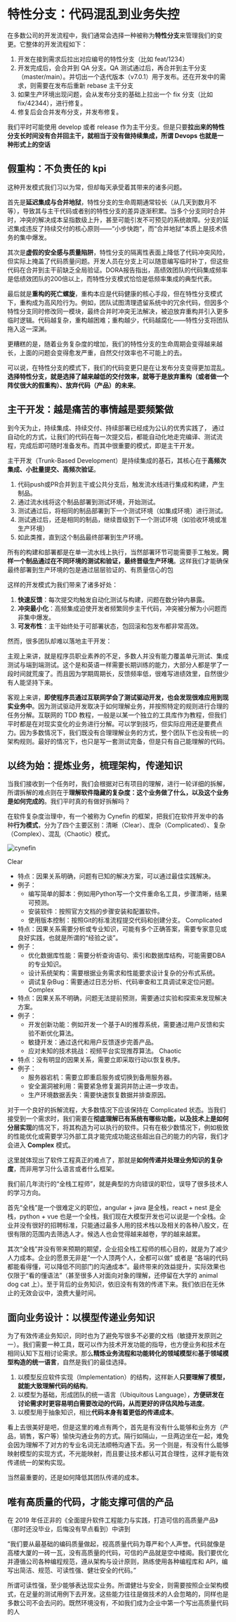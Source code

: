 # 特性分支：代码混乱到业务失控

在多数公司的开发流程中，我们通常会选择一种被称为**特性分支**来管理我们的变更。它整体的开发流程如下：
1. 开发在接到需求后拉出对应编号的特性分支（比如 feat/1234）
2. 开发完成后，会合并到 QA 分支。QA 测试通过后，再合并到主干分支（master/main）。并切出一个迭代版本（v7.0.1）用于发布。还在开发中的需求，则需要在发布后重新 rebase 主干分支
3. 如果生产环境出现问题，会从发布分支的基础上拉出一个 fix 分支（比如 fix/42344），进行修复。
4. 修复后会合并发布分支，并发布修复。

我们平时可能使用 develop 或者 release 作为主干分支。但是只要**拉出来的特性分支长时间没有合并回主干，就相当于没有做持续集成，所谓 Devops 也就是一种形式上的空话**

## 假重构：不负责任的 kpi

这种开发模式我们习以为常，但却每天承受着其带来的诸多问题。

首先是**延迟集成与合并地狱**，特性分支的生命周期通常较长（从几天到数月不等），导致其与主干代码或者别的特性分支的差异逐渐积累。当多个分支同时合并时，冲突的解决成本呈指数级上升，甚至可能引发不可预见的系统故障。分支的延迟集成违反了持续交付的核心原则——“小步快跑”，而“合并地狱”本质上是技术债务的集中爆发。

其次是**虚假的安全感与质量陷阱**，特性分支的隔离性表面上降低了代码冲突风险，但实际上掩盖了代码质量问题。开发人员在分支上可以随意编写临时补丁，但这些代码在合并到主干前缺乏全局验证。DORA报告指出，高绩效团队的代码集成频率是低绩效团队的200倍以上，而特性分支模式恰恰是低频率集成的典型代表。

最后就是**重构的死亡螺旋**，重构本应是代码健康的核心手段，但在特性分支模式下，重构成为高风险行为。例如，团队试图清理遗留系统中的冗余代码，但因多个特性分支同时修改同一模块，最终合并时冲突无法解决，被迫放弃重构并引入更多临时逻辑。代码越复杂，重构越困难；重构越少，代码越腐化——特性分支将团队拖入这一深渊。

更糟糕的是，随着业务复杂度的增加，我们的特性分支的生命周期会变得越来越长，上面的问题会变得愈发严重，自然交付效率也不可能上的去。

可以说，在特性分支的模式下，我们的代码变更只是在让发布分支变得更加混乱。**选择特性分支，就是选择了越来越低的交付效率，就等于是放弃重构（或者做一个阵仗很大的假重构）、放弃代码（产品）的未来**。

## 主干开发：越是痛苦的事情越是要频繁做

到今天为止，持续集成、持续交付、持续部署已经成为公认的优秀实践了， 通过自动化的方式，让我们的代码在每一次提交后，都能自动化地走完编译、测试流程，完成后即可随时准备发布。而其中很重要的模式，即是主干开发。

主干开发（Trunk-Based Development）是持续集成的基石，其核心在于**高频次集成、小批量提交、高频次验证**。
1. 代码push或PR合并到主干或公共分支后，触发流水线进行集成和构建，产生制品。
2. 通过流水线将这个制品部署到测试环境，开始测试。
3. 测试通过后，将相同的制品部署到下一个测试环境（如集成环境）进行测试。
4. 测试通过后，还是相同的制品，继续晋级到下一个测试环境（如验收环境或准生产环境）
5. 如此类推，直到这个制品最终部署到生产环境。

所有的构建和部署都是在单一流水线上执行，当然部署环节可能需要手工触发。**同样一个制品通过在不同环境的测试和验证，最终晋级生产环境**。这样我们才能确保最终部署到生产环境的包是通过层层验证的、有质量信心的包

这样的开发模式为我们带来了诸多好处：
1. **快速反馈**：每次提交均触发自动化测试与构建，问题在数分钟内暴露。
2. **冲突最小化**：高频集成迫使开发者频繁同步主干代码，冲突被分解为小问题而非集中爆发。
3. **可发布性**：主干始终处于可部署状态，包回滚和包发布都非常高效。

然而，很多团队却难以落地主干开发：

主观上来讲，就是程序员职业素养的不足，多数人并没有能力覆盖单元测试、集成测试与端到端测试。这个是和英语一样需要长期训练的能力，大部分人都是学了一段时间就荒废了。而且因为学期周期长，反馈频率低，很难写进绩效里，自然很少有人能坚持下来。

客观上来讲，**即使程序员通过互联网学会了测试驱动开发，也会发现很难应用到现实业务中**。因为测试驱动开发取决于如何理解业务，并按照特定的规则进行合理的任务分解。互联网的 TDD 教程，一般是以某一个独立的工具库作为教程，但我们平时都是在对现实变化的业务进行分解。可以学到技巧，但实际应用还是要费点力。因为多数情况下，我们既没有合理理解业务的方式，整个团队下也没有统一的架构规则。最好的情况下，也只是写一套测试完备，但是只有自己能理解的代码。
## 以终为始：提炼业务，梳理架构，传递知识

当我们接收到一个任务时，我们会根据对已有项目的理解，进行一轮详细的拆解，所谓拆解的难点则在于**理解软件隐藏的复杂度：这个业务做了什么，以及这个业务是如何完成的**。我们平时真的有做好拆解吗？

在软件复杂度治理中，有一个被称为 Cynefin 的框架，把我们在软件开发中的各种**行为模式**，分为了四个主要区别：清晰（Clear）、庞杂（Complicated）、复杂（Complex）、混乱（Chaotic）模式。

![cynefin](cynefin.png)

Clear
- 特点：因果关系明确，问题有已知的解决方案，可以通过最佳实践解决。
- 例子：
	- 编写简单的脚本：例如用Python写一个文件重命名工具，步骤清晰，结果可预测。
	- 安装软件：按照官方文档的步骤安装和配置软件。
	- 使用版本控制：按照Git的标准流程提交代码和创建分支。
Complicated
- 特点：因果关系需要分析或专业知识，可能有多个正确答案，需要专家意见或良好实践，也就是所谓的“经验之谈”。
- 例子：
    - 优化数据库性能：需要分析查询语句、索引和数据库结构，可能需要DBA的专业知识。
    - 设计系统架构：需要根据业务需求和性能要求设计复杂的分布式系统。
    - 调试复杂Bug：需要通过日志分析、代码审查和工具调试来定位问题。
Complex
- 特点：因果关系不明确，问题无法提前预测，需要通过实验和探索来发现解决方案。
- 例子：
	- 开发创新功能：例如开发一个基于AI的推荐系统，需要通过用户反馈和实验不断优化算法。
	- 敏捷开发：通过迭代和用户反馈逐步完善产品。
	- 应对未知的技术挑战：视频平台实现推荐算法。
Chaotic
- 特点：没有明显的因果关系，需要立即采取行动以恢复秩序。
- 例子：
	- 服务器宕机：需要立即重启服务或切换到备用服务器。
	- 安全漏洞被利用：需要紧急修复漏洞并防止进一步攻击。
	- 生产环境数据丢失：需要快速恢复数据并排查原因。

对于一个良好的拆解流程，大多数情况下应该保持在 Complicated 状态。当我们接受到一个需求时，我们需要在**彻底理解已有系统有哪些功能，以及技术上是如何分层实现**的情况下，将其构造为可以执行的软件。只有在极少数情况下，例如极致的性能优化或需要学习外部工具才能完成功能这些超出自己的能力的内容，我们才会进入 **Complex** 模式。

这里就体现出了软件工程真正的难点了，那就是**如何传递并处理业务知识的复杂度**，而非用学习什么语言或者什么框架。

我们前几年流行的“全栈工程师”，就是典型的方向错误的职位，误导了很多技术人的学习方向。

首先“全栈”是一个很难定义的职位，angular + java 是全栈，react + nest 是全栈，python + vue 也是一个全栈，我们现在大模型开发也可以说是一个全栈。企业并没有很好的招聘标准，只能通过最多人用的技术栈以及相关的各种八股文，在很有限的范围内去筛选人才。候选人也会觉得越来越卷，学的越来越累。

其次“全栈”并没有带来预期的期望，企业招全栈工程师的核心目的，就是为了减少人力成本。企业的愿景无非是“一个人顶两个人，全都可以做” 或者是 “各端的代码都能看得懂，可以降低不同部门的沟通成本”。最终带来的效益提升，实际效果也仅限于“看的懂语法”（甚至很多人对面向对象的理解，还停留在大学的 animal dog cat 上）。至于背后的业务知识，依旧没有有效的传递下来。我们依旧在无休止的无效会议中，浪费大量时间。

## 面向业务设计：以模型传递业务知识

为了有效传递业务知识，同时也为了避免写很多不必要的文档（敏捷开发原则之一）。我们需要一种工具，既可以作为技术开发功能的指导，也方便业务和技术在相同认知下互相讨论需求。那么**精炼业务流程和功能转化的领域模型**和**基于领域模型构造的统一语言**，自然是我们的最佳选择。

1.  以模型反应软件实现（Implementation）的结构，这样新人**只要理解了模型，就能大致理解代码的结构**。
2. 以模型为基础，形成团队的统一语言（Ubiquitous Language），**方便研发在讨论需求时更容易明白需要改动的代码，从而更好的评估风险与进度**。
3. 以模型用于抽象知识，相比**代码本身有着更低的传递成本**。

看上去很美好是吧，但是这里的难点有两个，首先是有没有什么能够和业务方（产品，销售，客户等）愉快沟通业务的方式。隔行如隔山，一旦两边坐在一起，难免会因为理解不了对方的专业名词无法顺畅沟通下去。另一个则是，有没有什么能够映射模型的实现方式，不光能映射，而且要让技术都认可其合理性，这样才能有效传递统一的架构实现。

当然最重要的，还是如何降低其团队传递的成本。

## 唯有高质量的代码，才能支撑可信的产品

在 2019 年任正非的《全面提升软件工程能力与实践，打造可信的高质量产品》（那时还没毕业，后悔没有早点看到）中讲到

“我们要从最基础的编码质量做起，视高质量代码为尊严和个人声誉。代码就像是高楼大厦的一砖一瓦，没有高质量的代码，可信的产品就是空中楼阁。我们要优化并遵循公司各种编程规范，遵从架构与设计原则，熟练使用各种编程库和 API，编写出简洁、规范、可读性强、健壮安全的代码。”

所谓可读性强，至少能够表达现实业务。所谓健壮与安全，则需要按照企业架构模式，在足量的测试用例下去开发。这些能力往往是做技术的人会忽略的，同样也是多数公司不会去问的。既然环境没有，不如我们成为企业中第一个写出高质量代码的人